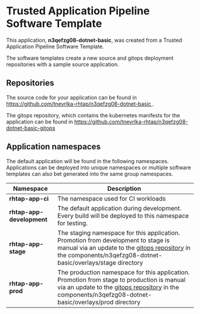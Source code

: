 # Trusted Application Pipeline Software Template

This application, **n3qefzg08-dotnet-basic**, was created from a Trusted Application Pipeline Software Template.

The software templates create a new source and gitops deployment repositories with a sample source application. 

## Repositories

The source code for your application can be found in [https://github.com/tnevrlka-rhtap/n3qefzg08-dotnet-basic ](https://github.com/tnevrlka-rhtap/n3qefzg08-dotnet-basic ).
 
The gitops repository, which contains the kubernetes manifests for the application can be found in 
[https://github.com/tnevrlka-rhtap/n3qefzg08-dotnet-basic-gitops ](https://github.com/tnevrlka-rhtap/n3qefzg08-dotnet-basic-gitops ) 

## Application namespaces 

The default application will be found in the following namespaces. Applications can be deployed into unique namespaces or multiple software templates can also bet generated into the same group namespaces.  

|  Namespace   |  Description   |  
| -------- | -------- |
| **rhtap-app-ci** | The namespace used for CI workloads |
| **rhtap-app-development** | The default application during development. Every build will be deployed to this namespace for testing. |
| **rhtap-app-stage** | The staging namespace for this application. Promotion from development to stage is manual via an update to the [gitops repository](https://github.com/tnevrlka-rhtap/n3qefzg08-dotnet-basic-gitops ) in the components/n3qefzg08-dotnet-basic/overlays/stage directory |
| **rhtap-app-prod** | The production namespace for this application. Promotion from stage to production is manual via an update to the [gitops repository](https://github.com/tnevrlka-rhtap/n3qefzg08-dotnet-basic-gitops ) in the components/n3qefzg08-dotnet-basic/overlays/prod directory |